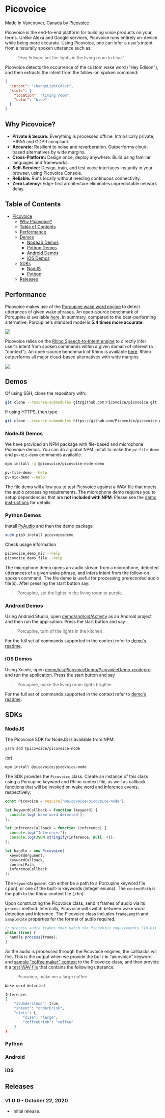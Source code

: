 # Picovoice

Made in Vancouver, Canada by [Picovoice](https://picovoice.ai)

Picovoice is the end-to-end platform for building voice products on your terms. Unlike Alexa and Google services,
Picovoice runs entirely on-device while being more accurate. Using Picovoice, one can infer a user’s intent from a
naturally spoken utterance such as:

> "Hey Edison, set the lights in the living room to blue."

Picovoice detects the occurrence of the custom wake word ("Hey Edison"), and then extracts the intent from the follow-on
spoken command:

```json
{
  "intent": "changeLightColor",
  "slots": {
    "location": "living room",
    "color": "blue"
  }
}
```

## Why Picovoice?

- **Private & Secure:** Everything is processed offline. Intrinsically private; HIPAA and GDPR compliant.
- **Accurate:** Resilient to noise and reverberation. Outperforms cloud-based alternatives by wide margins.
- **Cross-Platform:** Design once, deploy anywhere. Build using familiar languages and frameworks.
- **Self-Service:** Design, train, and test voice interfaces instantly in your browser, using Picovoice Console.
- **Reliable:** Runs locally without needing continuous connectivity.
- **Zero Latency:** Edge-first architecture eliminates unpredictable network delay.

## Table of Contents
- [Picovoice](#picovoice)
  - [Why Picovoice?](#why-picovoice)
  - [Table of Contents](#table-of-contents)
  - [Performance](#performance)
  - [Demos](#demos)
    - [NodeJS Demos](#nodejs-demos)
    - [Python Demos](#python-demos)
    - [Android Demos](#android-demos)
    - [iOS Demos](#ios-demos)
  - [SDKs](#sdks)
      - [NodJS](#nodejs)
      - [Python](#python)
  - [Releases](#releases)

## Performance

Picovoice makes use of the [Porcupine wake word engine](https://github.com/Picovoice/porcupine) to detect utterances of
given wake phrases. An open-source benchmark of Porcupine is available
[here](https://github.com/Picovoice/wakeword-benchmark). In summary, compared to the best-performing alternative,
Porcupine's standard model is **5.4 times more accurate**.

![](resources/doc/porcupine-benchmark.png)

Picovoice relies on the [Rhino Speech-to-Intent engine](https://github.com/Picovoice/rhino) to directly infer user's
intent from spoken commands within a given domain of interest (a "context"). An open-source benchmark of Rhino is
available [here](https://github.com/Picovoice/speech-to-intent-benchmark). Rhino outperforms all major cloud-based
alternatives with wide margins.

![](resources/doc/rhino-benchmark.png)

## Demos

Of using SSH, clone the repository with:


```bash
git clone --recurse-submodules git@github.com:Picovoice/picovoice.git
```

If using HTTPS, then type

```bash
git clone --recurse-submodules https://github.com/Picovoice/picovoice.git
```

### NodeJS Demos

We have provided an NPM package with file-based and microphone Picovoice demos. You can do a global NPM install to make
the `pv-file-demo` and `pv-mic-demo` commands available.

```bash
npm install -g @picovoice/picovoice-node-demo
```

```bash
pv-file-demo --help
pv-mic-demo --help
```

The file demo will allow you to test Picovoice against a WAV file that meets the audio processing requirements. The
microphone demo requires you to setup dependencies that are **not included with NPM**. Please see the
[demo instructions](./demo/nodejs) for details.

### Python Demos

Install [PyAudio](https://people.csail.mit.edu/hubert/pyaudio/) and then the demo package

```bash
sudo pip3 install picovoicedemo
```

Check usage information

```bash
picovoice_demo_mic --help
picovoice_demo_file --help
```

The microphone demo opens an audio stream from a microphone, detected utterances of a given wake phrase, and infers
intent from the follow-on spoken command. The file demo is useful for processing prerecorded audio file(s). After
pressing the start button say:

> Porcupine, set the lights in the living room to purple.

### Android Demos

Using Android Studio, open [demo/android/Activity](/demo/android/Activity) as an Android project and then run the
application. Press the start button and say

> Porcupine, turn of the lights in the kitchen.

For the full set of commands supported in the context refer to [demo's readme](/demo/android/README.md).

### iOS Demos

Using Xcode, open [demo/ios/PicovoiceDemo/PicovoiceDemo.xcodeproj](/demo/ios/PicovoiceDemo/PicovoiceDemo.xcodeproj) and
run the application. Press the start button and say

> Porcupine, make the living room lights brighter.

For the full set of commands supported in the context refer to [demo's readme](/demo/android/README.md).

## SDKs

### NodeJS

The Picovoice SDK for NodeJS is available from NPM:

```bash
yarn add @picovoice/picovoice-node
```

(or)

```bash
npm install @picovoice/picovoice-node
```

The SDK provides the `Picovoice` class. Create an instance of this class using a Porcupine keyword and Rhino context
file, as well as callback functions that will be invoked on wake word and inference events, respectively:

```javascript
const Picovoice = require("@picovoice/picovoice-node");

let keywordCallback = function (keyword) {
  console.log(`Wake word detected`);
};

let inferenceCallback = function (inference) {
  console.log("Inference:");
  console.log(JSON.stringify(inference, null, 4));
};

let handle = new Picovoice(
  keywordArgument,
  keywordCallback,
  contextPath,
  inferenceCallback
);
```

The `keywordArgument` can either be a path to a Porcupine keyword file (.ppn), or one of the built-in keywords
(integer enums). The `contextPath` is the path to the Rhino context file (.rhn).

Upon constructing the Picovoice class, send it frames of audio via its `process` method. Internally, Picovoice will
switch between wake word detection and inference. The Picovoice class includes `frameLength` and `sampleRate` properties
for the format of audio required.

```javascript
// process audio frames that match the Picovoice requirements (16-bit linear pcm audio, single-channel)
while (true) {
  handle.process(frame);
}
```

As the audio is processed through the Picovoice engines, the callbacks will fire. This is the output when we provide the
built-in "picovoice" keyword and [sample "coffee maker" context](./resources/rhino/resources/contexts) to the Picovoice
class, and then provide it a [test WAV file](./resources/audio_samples/picovoice-coffee.wav) that contains the following
utterance:

> Picovoice, make me a large coffee

```bash
Wake word detected

Inference:
{
    "isUnderstood": true,
    "intent": "orderDrink",
    "slots": {
        "size": "large",
        "coffeeDrink": "coffee"
    }
}
```

### Python

### Android

### iOS

## Releases

### v1.0.0 - October 22, 2020

- Initial release.
